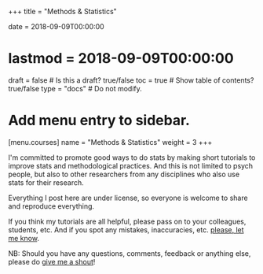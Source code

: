 +++
title = "Methods & Statistics"

date = 2018-09-09T00:00:00
# lastmod = 2018-09-09T00:00:00

draft = false  # Is this a draft? true/false
toc = true  # Show table of contents? true/false
type = "docs"  # Do not modify.

# Add menu entry to sidebar.
[menu.courses]
  name = "Methods & Statistics"
  weight = 3
+++

I'm committed to promote good ways to do stats by making short tutorials to improve stats and methodological practices. And this is not limited to psych people, but also to other researchers from any disciplines who also use stats for their research.

Everything I post here are under [<i class="fab fa-creative-commons"></i>](https://creativecommons.org) license, so everyone is welcome to share and reproduce everything.

If you think my tutorials are all helpful, please pass on to your colleagues, students, etc. And if you spot any mistakes, inaccuracies, etc. [please, let me know](https://rameliaz.github.io/post/qa-tutorial).

NB: Should you have any questions, comments, feedback or anything else, please do [give me a shout](https://rameliaz.github.io/post/qa-tutorial)!
